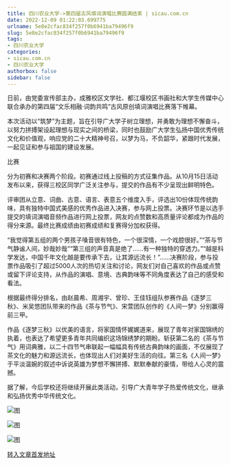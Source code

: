 ```yaml
---
title: 四川农业大学->第四届古风填词演唱比赛圆满结束 | sicau.com.cn
date: 2022-12-09 01:22:03.699775
urlname: 5e8e2cfac834f257f0b6941ba79496f9
slug: 5e8e2cfac834f257f0b6941ba79496f9
tags: 
- 四川农业大学
categories:
- sicau.com.cn
- 四川农业大学
authorbox: false
sidebar: false
---
```

日前，由党委宣传部主办，成雅校区文学社、都江堰校区书画社和大学生传媒中心联合承办的第四届“文乐相融·词韵共鸣”古风原创填词演唱比赛落下帷幕。

本次活动以“筑梦”为主题，旨在引导广大学子树立理想，并勇敢为理想不懈奋斗，以努力拼搏架设起理想与现实之间的桥梁，同时也鼓励广大学生弘扬中国优秀传统文化和价值观，响应党的二十大精神号召，以梦为马，不负韶华，紧跟时代发展，一起见证和参与祖国的建设发展。

比赛
<!--more-->
分为初赛和决赛两个阶段。初赛通过线上投稿的方式征集作品。从10月15日活动发布以来，获得三校区同学广泛关注参与，提交的作品有不少呈现出鲜明特色。

评审团从立意、词曲、古意、语言、表意五个维度入手，评选出10份体现传统韵味，具有独特中国式美感的优秀作品进入决赛，参与网上投票。决赛环节是以选手提交的填词演唱音频作品进行网上投票，网友的点赞数和高质量评论都成为作品的得分来源。最终比赛成绩由初赛成绩和复赛得分加权获得。

“我觉得第五组的两个男孩子嗓音很有特色，一个很深情，一个戏腔很好。”“茶与节气静谧人间，妙哉妙哉”“第三组的声音真是绝了……有一种独特的穿透力。”“越是科学发达，中国千年文化越是要传承下去，让其源远流长！”......决赛阶段，参与投票作品吸引了超过5000人次的热切关注和讨论，网友们对自己喜欢的作品或点赞或留下评论支持，从作品的演唱、意境、古典韵味等不同角度表达了自己的感受和看法。

根据最终得分排名，由赵晨希、周湘宇、曾珍、王佳钰组队参赛作品《逐梦三秋》、米吴悠团队带来的作品《茶与节气》、宋萱团队创作的《人间一梦》分别赢得前三甲。

作品《逐梦三秋》以优美的语言，将家国情怀娓娓道来，展现了青年对家国锦绣的执着，也表达了希望更多青年共同编织这场锦绣梦的期盼。斩获第二名的《茶与节气》用词典雅，以二十四节气串联起一幅幅具有传统古典韵味的画面，不仅展现了茶文化的魅力和源远流长，也体现出人们对美好生活的向往。第三名《人间一梦》于平淡温婉的叙述中诉说英雄为梦想不懈拼搏、默默奉献的豪情，带给人心灵的震撼。

据了解，今后学校还将继续开展此类活动，引导广大青年学子热爱传统文化，继承和弘扬优秀中华传统文化。

![图](https://news.sicau.edu.cn/__local/F/37/0E/C273F265C201CED3D45EE54B32C_8F3B05C1_10C9E.jpg)

![图](https://news.sicau.edu.cn/__local/1/B3/43/120B5A9CCB61FE2BF7DC85396E5_15B1A9DD_371BA.jpg)

![图](https://news.sicau.edu.cn/__local/8/03/69/48EFD0FA96BE36AFEDF66EE5801_00B9D453_35D01.jpg)

[转入文章首发地址](https://news.sicau.edu.cn/info/1078/70498.htm)